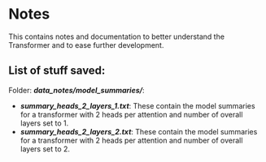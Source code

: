 # Notes
This contains notes and documentation to better understand the Transformer and to ease further development.

## List of stuff saved:
Folder: __*data_notes/model_summaries/*__: 
- __*summary_heads_2_layers_1.txt*__: 
  These contain the model summaries for a transformer with 2 heads per attention and number of overall layers set to 1.
- __*summary_heads_2_layers_2.txt*__: 
  These contain the model summaries for a transformer with 2 heads per attention and number of overall layers set to 2.
  